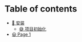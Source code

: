 # Table of contents

* [🚗 安装](README.md)
  * [😅 项目初始化](an-zhuang/xiang-mu-chu-shi-hua.md)
* [😃 Page 1](page-1.md)
